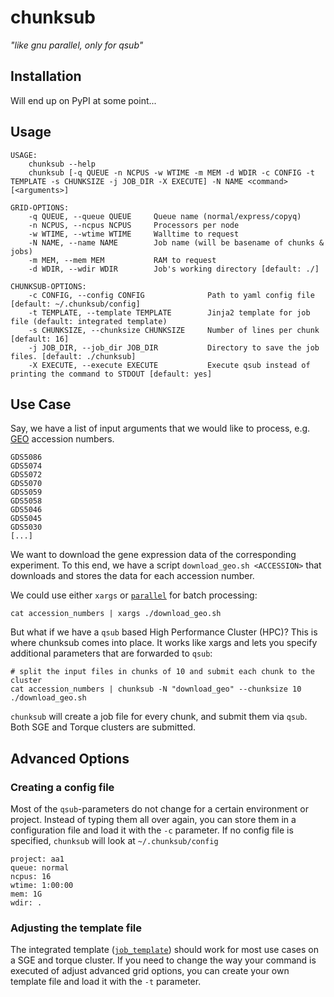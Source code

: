 # chunksub 
*"like gnu parallel, only for qsub"*

## Installation
Will end up on PyPI at some point...

## Usage
```
USAGE:
    chunksub --help
    chunksub [-q QUEUE -n NCPUS -w WTIME -m MEM -d WDIR -c CONFIG -t TEMPLATE -s CHUNKSIZE -j JOB_DIR -X EXECUTE] -N NAME <command> [<arguments>]

GRID-OPTIONS:
    -q QUEUE, --queue QUEUE     Queue name (normal/express/copyq)
    -n NCPUS, --ncpus NCPUS     Processors per node
    -w WTIME, --wtime WTIME     Walltime to request
    -N NAME, --name NAME        Job name (will be basename of chunks & jobs)
    -m MEM, --mem MEM           RAM to request
    -d WDIR, --wdir WDIR        Job's working directory [default: ./]

CHUNKSUB-OPTIONS:
    -c CONFIG, --config CONFIG              Path to yaml config file [default: ~/.chunksub/config]
    -t TEMPLATE, --template TEMPLATE        Jinja2 template for job file (default: integrated template)
    -s CHUNKSIZE, --chunksize CHUNKSIZE     Number of lines per chunk [default: 16]
    -j JOB_DIR, --job_dir JOB_DIR           Directory to save the job files. [default: ./chunksub]
    -X EXECUTE, --execute EXECUTE           Execute qsub instead of printing the command to STDOUT [default: yes]
```

## Use Case 
Say, we have a list of input arguments that we would like to process,
e.g. [GEO](https://www.ncbi.nlm.nih.gov/geo/) accession numbers.

```
GDS5086
GDS5074
GDS5072
GDS5070
GDS5059
GDS5058
GDS5046
GDS5045
GDS5030
[...]
```

We want to download the gene expression data of the corresponding experiment.
To this end, we have a script `download_geo.sh <ACCESSION>` that downloads and
stores the data for each accession number.

We could use either `xargs` or [`parallel`](https://www.gnu.org/software/parallel/)
for batch processing:

```
cat accession_numbers | xargs ./download_geo.sh
```

But what if we have a `qsub` based High Performance Cluster (HPC)?
This is where chunksub comes into place. It works like xargs and lets
you specify additional parameters that are forwarded to `qsub`:

```
# split the input files in chunks of 10 and submit each chunk to the cluster
cat accession_numbers | chunksub -N "download_geo" --chunksize 10 ./download_geo.sh
```

`chunksub` will create a job file for every chunk, and submit them via `qsub`. Both SGE and Torque clusters are submitted. 

## Advanced Options
### Creating a config file
Most of the `qsub`-parameters do not change for a certain environment or project. Instead of typing them all over again, you can store them in a configuration file and load it with the `-c` parameter. If no config file is specified, `chunksub` will look at `~/.chunksub/config`

```
project: aa1
queue: normal
ncpus: 16
wtime: 1:00:00
mem: 1G
wdir: .
```

### Adjusting the template file
The integrated template ([`job_template`](job_template)) should work for most use cases on a SGE and torque cluster. If you need to change the way your command is executed of adjust advanced grid options, you can create your own template file and load it with the `-t` parameter.  
